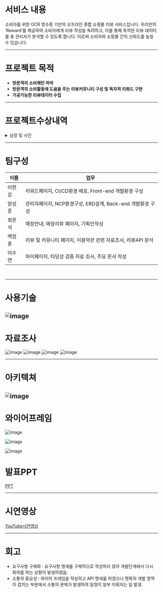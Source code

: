# 서비스 내용 
소비자를 위한 OCR 영수증 기반의 오프라인 종합 쇼핑몰 리뷰 서비스입니다. 우리만의 ‘Reward’를 제공하여 소비자에게 리뷰 작성을 독려하고, 이를 통해 축적된 리뷰 데이터를 총 관리자가 분석할 수 있도록 합니다. 이로써 소비자와 쇼핑몰 간의 신뢰도를 높일 수 있습니다.

---

# 프로젝트 목적 
- **방문객의 소비패턴 파악**
- **방문객의 소비활동에 도움을 주는 리뷰커뮤니티 구성 및 독자적 리워드 구현**
- **가공가능한 리뷰데이터 수집**

---
# 프로젝트수상내역

<details>
  <summary>상장 및 사진</summary>
 
![image](https://file.notion.so/f/f/11889268-5bef-4774-b0e6-05d3eeaa209d/0ff2ef72-98f0-4e13-9bd1-31ded504ef71/%EC%9A%B0%EC%88%98%ED%8C%80.png?id=d30e5d17-53a1-4414-ae22-1b795e19cfb8&table=block&spaceId=11889268-5bef-4774-b0e6-05d3eeaa209d&expirationTimestamp=1719878400000&signature=6w6M6kbYjQnvIcHVhiG6uoSRRB4M2ChY6alZezWPCDE&downloadName=%EC%9A%B0%EC%88%98%ED%8C%80.png)

![image](https://file.notion.so/f/f/11889268-5bef-4774-b0e6-05d3eeaa209d/cab0c212-8525-4d26-8a15-9ae506e243f4/754c60d3-42f9-42a1-b74d-5d523edb3f80.png?id=0c84d979-04d6-4e22-bec1-ff138857d789&table=block&spaceId=11889268-5bef-4774-b0e6-05d3eeaa209d&expirationTimestamp=1719813600000&signature=MItTfO_bNBpqD4rvug4OlESVN9LJE_mUOxHkgm1cRXk&downloadName=%E1%84%89%E1%85%B5%E1%86%AB%E1%84%89%E1%85%A6%E1%84%80%E1%85%A8I%26C+%E1%84%8E%E1%85%AC%E1%84%8C%E1%85%A9%E1%86%BC%E1%84%91%E1%85%B3%E1%84%85%E1%85%A9%E1%84%8C%E1%85%A6%E1%86%A8%E1%84%90%E1%85%B3+%E1%84%8B%E1%85%AE%E1%84%89%E1%85%B3%E1%86%BC+%E1%84%89%E1%85%A1%E1%84%8C%E1%85%B5%E1%86%AB+2.jpeg.png)
</details>

---

# 팀구성 

| 이름 |                                                                      업무 |
| --- | --- |
| 이한강  | 리워드페이지, CI/CD환경 배포, Front-end 개발환경 구성  |
| 양성준  | 관리자페이지, NCP환경구성, ERD설계, Back-end 개발환경 구성  |
| 최문석  | 매장안내, 매장리뷰 페이지, 기획안작성|
| 백정훈  | 리뷰 및 커뮤니티 페이지, 이용약관 관련 자료조사, 리뷰API 분석 |
| 이수연  | 마이페이지, 타당성 검증 자료 조사, 주요 문서 작성  |
<br>

---

# 사용기술 

![image](https://file.notion.so/f/f/11889268-5bef-4774-b0e6-05d3eeaa209d/5e89149b-68a7-4583-b9ae-7ae7a2550039/Untitled.png?table=block&id=310c9044-d4c8-4ff6-aa48-576b5253cebb&spaceId=11889268-5bef-4774-b0e6-05d3eeaa209d&expirationTimestamp=1730095200000&signature=g5M9H65oSZuZz40kV4RyprCc8yjMxgDqyGctm97rR3Y&downloadName=Untitled.png)
---

# 자료조사 

![image](https://file.notion.so/f/f/11889268-5bef-4774-b0e6-05d3eeaa209d/df2d2dba-6e98-49f1-879b-7abc03b55b55/Untitled.png?table=block&id=b5543dcc-7260-4ac3-ac48-aaca30158a3f&spaceId=11889268-5bef-4774-b0e6-05d3eeaa209d&expirationTimestamp=1730102400000&signature=0SSfdTr--8jdUo4g154Fr4SCVAe8JQt9WVNkw6UCiLU&downloadName=Untitled.png)
![image](https://file.notion.so/f/f/11889268-5bef-4774-b0e6-05d3eeaa209d/7ef98afc-ca8d-4663-a4c3-0b901283c855/Untitled.png?table=block&id=b2485620-5544-4484-9e66-77a9887dcda1&spaceId=11889268-5bef-4774-b0e6-05d3eeaa209d&expirationTimestamp=1730102400000&signature=MtmmAHNTXyd-BphnBMoHl1zwqdEdyCDz_pHw3vNpmrM&downloadName=Untitled.png)
![image](https://file.notion.so/f/f/11889268-5bef-4774-b0e6-05d3eeaa209d/4e86eacb-b74c-4e0f-bd23-13325c16702f/Untitled.png?table=block&id=c4dba2b2-9f5d-4269-bfa9-541caf1476a3&spaceId=11889268-5bef-4774-b0e6-05d3eeaa209d&expirationTimestamp=1730102400000&signature=BNuutdWpq-j9Amdx0dgMP1jK9UuB0aAChBkeGyuu0VI&downloadName=Untitled.png)
![image](https://file.notion.so/f/f/11889268-5bef-4774-b0e6-05d3eeaa209d/209555cc-e328-4620-9150-22310cea2ef1/2a362220-a471-4c69-9fad-0343ea6a708e.png?table=block&id=7645b6a2-96cb-49bf-9931-df8c20b76729&spaceId=11889268-5bef-4774-b0e6-05d3eeaa209d&expirationTimestamp=1730102400000&signature=wU54rqjtFcxPzeKbbehL4S-EV5aUNeOnmfasZ1FOsec&downloadName=Untitled.png)

---

# 아키텍쳐

![image](https://file.notion.so/f/f/11889268-5bef-4774-b0e6-05d3eeaa209d/7fc7f67e-7e0b-4312-9b17-183903caa62f/Untitled.png?table=block&id=532ddf8f-2c18-41cf-9166-0e2c081a8f78&spaceId=11889268-5bef-4774-b0e6-05d3eeaa209d&expirationTimestamp=1730102400000&signature=oKQK6uQHdvdKue1y7ag29Kc_QBSAIyZWIi6kvV0qWm8&downloadName=Untitled.png)
---

# 와이어프레임

![image](https://file.notion.so/f/f/11889268-5bef-4774-b0e6-05d3eeaa209d/aedb92b3-d179-4825-b22d-8362376d3a81/Untitled.png?table=block&id=81b944ad-57ee-4be6-aaf8-0f4bc685e431&spaceId=11889268-5bef-4774-b0e6-05d3eeaa209d&expirationTimestamp=1730102400000&signature=cLHz0SfjxsqTMIF-SA8m82lKQ2Z1dZCFHxUBCMEd6_U&downloadName=Untitled.png)

![image](https://file.notion.so/f/f/11889268-5bef-4774-b0e6-05d3eeaa209d/1e707de3-ede3-4be0-ac93-d9516fb46ac4/Untitled.png?table=block&id=8bda04ba-5177-4a74-8da8-e4a9071178e2&spaceId=11889268-5bef-4774-b0e6-05d3eeaa209d&expirationTimestamp=1730102400000&signature=leo0wswyzPkmTwiIQniJCjh1HUePyp11h6rqFCID6Vg&downloadName=Untitled.png)

![image](https://file.notion.so/f/f/11889268-5bef-4774-b0e6-05d3eeaa209d/10e51c36-75ef-4c33-80cc-dd3f016a74fc/Untitled.png?table=block&id=b38703a6-0db9-4457-8cab-90aa9648e5a1&spaceId=11889268-5bef-4774-b0e6-05d3eeaa209d&expirationTimestamp=1730102400000&signature=xEbgR5JtG7QUhvL6tPFSuI1LSz2ymau7gavophWArCc&downloadName=Untitled.png)


# 발표PPT
[PPT](https://docs.google.com/presentation/d/1n043DX_PU6WuYhIszynmjo1oUWaPgpEGCiidK9laMKk/edit?usp=sharing)

---
# 시연영상 
[YouTube시연영상](https://youtu.be/06UQD-M867c)

---

# 회고
- 요구사항 구체화 : 요구사항 명세를 구체적으로 작성하지 않아 개발단계에서 다시 회의를 하는 상황이 발생하였음.
- 소통의 중요성 : 와이어 프레임을 작성하고 API 명세를 하였으나 명확히 개발 영역이 겹치는 부분에서 소통의 문제가 발생하여 일정이 일부 미뤄지는 일 발생.






